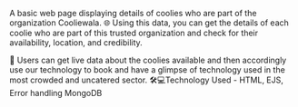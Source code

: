 A basic web page displaying details of coolies who are part of the organization Cooliewala. 
🌐
Using this data, you can get the details of each coolie who are part of this trusted organization and check for their availability, location, and credibility. 

 🚀
Users can get live data about the coolies available and then accordingly use our technology to book and have a glimpse of technology used in the most crowded and uncatered sector.
🛠️💻Technology Used -
   HTML, EJS, Error handling
   MongoDB
